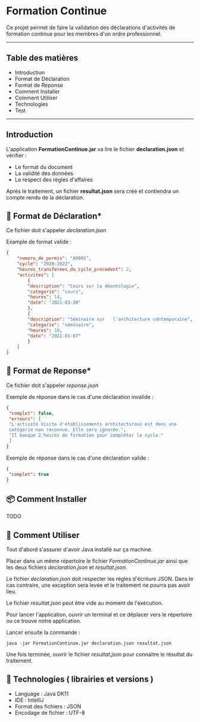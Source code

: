 # Formation Continue 

Ce projet permet de faire la validation des déclarations d'activités de
formation continue pour les membres d'un ordre professionnel. 

-------------------------
## Table des matières

+ Introduction
+ Format de Déclaration
+ Format de Reponse
+ Comment Installer
+ Comment Utiliser
+ Technologies
+ Test

-------------------------

## Introduction

L'application **FormationContinue.jar** va lire le fichier **declaration.json** et vérifier : 

+ Le format du document
+ La validité des données
+ Le respect des règles d'affaires
  
Après le traitement, un fichier **resultat.json** sera créé et contiendra un compte rendu de la déclaration.

## 🔣 Format de Déclaration*

Ce fichier doit s'appeler *declaration.json*

Example de format valide : 

```json
{
    "numero_de_permis": "A0001",
    "cycle": "2020-2022",
    "heures_transferees_du_cycle_precedent": 2,
    "activites": [
        {
        "description": "Cours sur la déontologie",
        "categorie": "cours",
        "heures": 14,
        "date": "2021-03-20"
        },
        {
        "description": "Séminaire sur   l'architecture contemporaine",
        "categorie": "séminaire",
        "heures": 10,
        "date": "2021-01-07"
        }
    ]
}
```

## 🏁 Format de Reponse*

Ce fichier doit s'appeler *reponse.json*

Exemple de réponse dans le cas d'une déclaration invalide :

```json
{
 "complet": false,
 "erreurs": [
 "L'activité Visite d'établissements architecturaux est dans une
 catégorie non reconnue. Elle sera ignorée.",
 "Il manque 2 heures de formation pour compléter le cycle."
 ]
}
```

Exemple de réponse dans le cas d'une déclaration valide :

```json
{
 "complet": true
}
```

## 📦 Comment Installer

TODO

## 🚀 Comment Utiliser

Tout d'abord s'assurer d'avoir Java installé sur ça machine. 

Placer dans un même répertoire le fichier *FormationContinue.jar* ainsi que les deux fichiers *declaration.json* et *resultat.json*.

Le fichier *declaration.json* doit respecter les régles d'écriture JSON. Dans le cas contraire, une exception sera levée et le traitement ne pourra pas avoir lieu.

Le fichier *resultat.json* peut être vide au moment de l'exécution.

Pour lancer l'application, ouvrir un terminal et ce déplacer vers le répertoire ou ce trouve notre application.

Lancer ensuite la commande : 

```
java -jar FormationContinue.jar declaration.json resultat.json
```

Une fois terminée, ouvrir le fichier *resultat.json* pour connaitre le résultat du traitement.


## 🔨 Technologies ( librairies et versions )

+ Language : Java DK11 
+ IDE : IntelliJ
+ Format des fichiers : JSON
+ Encodage de fichier : UTF-8



